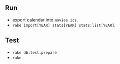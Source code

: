 ## Run

* export calendar into `movies.ics`.
* `rake import[YEAR] stats[YEAR] stats:list[YEAR]`.

## Test

* `rake db:test:prepare`
* `rake`
